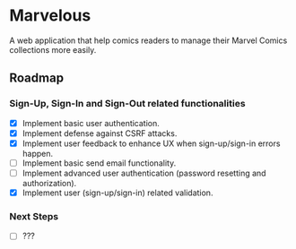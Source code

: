 # Marvelous
A web application that help comics readers to manage their Marvel Comics collections more easily.

## Roadmap
### Sign-Up, Sign-In and Sign-Out related functionalities
- [X] Implement basic user authentication.
- [X] Implement defense against CSRF attacks.
- [X] Implement user feedback to enhance UX when sign-up/sign-in errors happen.
- [ ] Implement basic send email functionality.
- [ ] Implement advanced user authentication (password resetting and authorization).
- [X] Implement user (sign-up/sign-in) related validation.

### Next Steps
- [ ] ???
